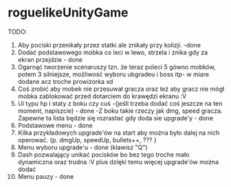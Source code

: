 # roguelikeUnityGame

TODO:
1) Aby pociski przenikały przez statki ale znikały przy kolizji. -done
2) Dodać podstawowego mobka co leci w lewo, strzela i znika gdy za ekran przejdzie - done
3) Ogarnąć tworzenie scenaruszy tzn. że teraz poleci 5 gówno mobków, potem 3 silniejsze, możliwość wyboru ubgradeu i boss itp- w miare dodane acz troche prowizorka xd
4) Coś zrobić aby mobek nie przesuwał gracza oraz też aby gracz nie mógł mobka zablokować przed dotarciem do krawędzi ekranu :V
5) Ui typu hp i staty z boku czy cuś -(jeśli trzeba dodać coś jeszcze na ten moment, napiszcie) - done 
  -Z boku takie rzeczy jak dmg, speed gracza. Zapewne ta lista będzie się rozrastać gdy doda sie upgrade'y - done
6) Podstawowe menu - done 
7) Kilka przykładowych upgrade'ów na start aby można było dalej na nich operować. {p. dmgUp, speedUp, bullets++, ??? }
8) Menu wyboru upgrade'u - done (klawisz "Q")
9) Dash pozwalający unikać pocisków bo bez tego troche mało dynamiczna oraz trudna :V plus dzięki temu więcej upgrade'ów można dodać
10) Menu pauzy - done
